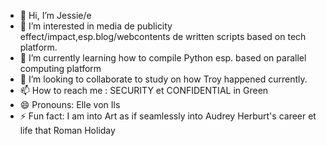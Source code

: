 - 👋 Hi, I’m Jessie/e
- 👀 I’m interested in media de publicity effect/impact,esp.blog/webcontents de written scripts based on tech platform.
- 🌱 I’m currently learning how to compile Python esp. based on parallel computing platform
- 💞️ I’m looking to collaborate to study on how Troy happened currently.
- 📫 How to reach me : SECURITY et CONFIDENTIAL in Green
- 😄 Pronouns: Elle von Ils
- ⚡ Fun fact: I am into Art as if seamlessly into Audrey Herburt's career et life that Roman Holiday

<!---
cjie33311001/cjie33311001 is a ✨ special ✨ repository because its `README.md` (this file) appears on your GitHub profile.
You can click the Preview link to take a look at your changes.
--->
